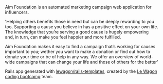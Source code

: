 Aim Foundation is an automated marketing campaign web application for influencers.

'Helping others benefits those in need but can be deeply rewarding to you too. Supporting a cause you believe in has a positive effect on your own life. The knowledge that you’re serving a good cause is hugely empowering and, in turn, can make you feel happier and more fulfilled. 

Aim Foundation makes it easy to find a campaign that’s working for causes important to you; wether you want to make a donation or find out how to donate your time or be of help in any way. We offer an overview of world-wide campaigns that can change your life and those of others for the better'



Rails app generated with [lewagon/rails-templates](https://github.com/lewagon/rails-templates), created by the [Le Wagon coding bootcamp](https://www.lewagon.com) team.
